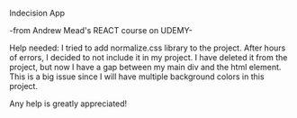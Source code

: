 Indecision App

-from Andrew Mead's REACT course on UDEMY-

Help needed: I tried to add normalize.css library to the project. After hours of errors, I decided to not include it in my project. 
I have deleted it from the project, but now I have a gap between my main div and the html element. This is a big issue since I will have multiple background colors in this project.

Any help is greatly appreciated!
